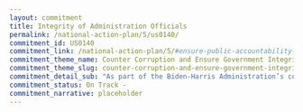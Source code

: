 ```yaml
---
layout: commitment
title: Integrity of Administration Officials
permalink: /national-action-plan/5/us0140/
commitment_id: US0140
commitment_link: /national-action-plan/5/#ensure-public-accountability-and-transparency-among-administration-officials
commitment_theme_name: Counter Corruption and Ensure Government Integrity and Accountability to the Public
commitment_theme_slug: counter-corruption-and-ensure-government-integrity-and-accountability-to-the-public
commitment_detail_sub: "As part of the Biden-Harris Administration’s commitment to public transparency, we will continue to provide public financial disclosure forms, ethics pledge waivers, White House visitor logs, and the President and Vice President’s tax returns on an ongoing basis online"
commitment_status: On Track -
commitment_narrative: placeholder
---
```


